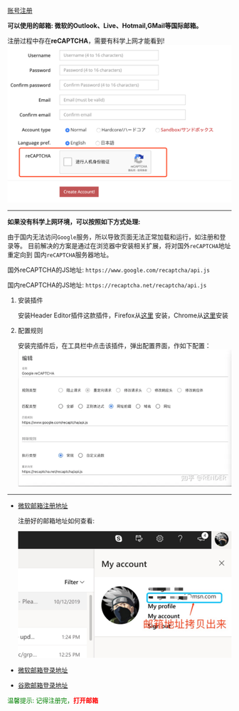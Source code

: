 [账号注册](https://ephinea.pioneer2.net/register)

**可以使用的邮箱: 微软的Outlook、Live、Hotmail,GMail等国际邮箱。**

注册过程中存在**reCAPTCHA**，需要有科学上网才能看到!
![验证码](./static/img/ephinea_reg.png)

---

**如果没有科学上网环境，可以按照如下方式处理:**

由于国内无法访问`Google`服务，所以导致页面无法正常加载和运行，如注册和登录等。
目前解决的方案是通过在浏览器中安装相关扩展，将对国外`reCAPTCHA`地址重定向到
国内`reCAPTCHA`服务器地址。

国外reCAPTCHA的JS地址:
`https://www.google.com/recaptcha/api.js`

国内reCAPTCHA的JS地址:
`https://recaptcha.net/recaptcha/api.js`

1. 安装插件

   安装Header Editor插件这款插件，Firefox从[这里](./static/headedit_4.1.1.crx)
   安装，Chrome从[这里](./static/HeaderEditor-4.1.1.xpi)安装

2. 配置规则

   安装完插件后，在工具栏中点击该插件，弹出配置界面，作如下配置：
   ![验证码](./static/img/reCapture.webp)

---

* [微软邮箱注册地址](https://signup.live.com)

  注册好的邮箱地址如何查看:

  ![邮箱地址](./static/img/email.png)

* [微软邮箱登录地址](https://login.live.com/login.srf)
* [谷歌邮箱登录地址](https://mail.google.com)
  
<span style="color:green">温馨提示: 记得注册完，<span style="color:red">**打开邮箱**</span></span>  
  